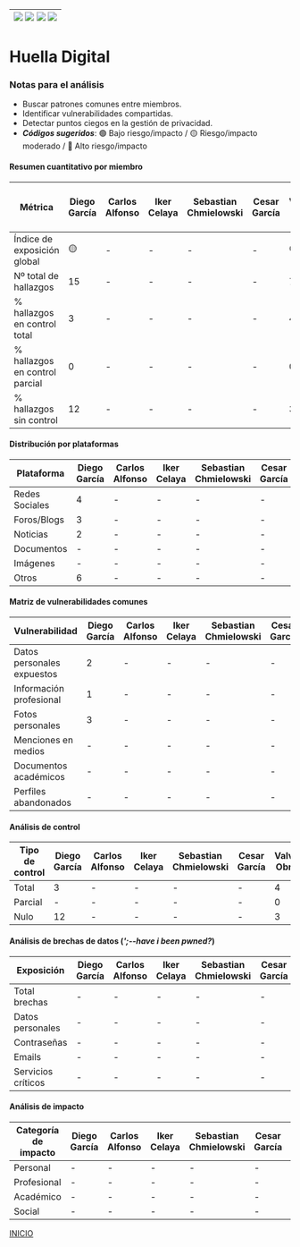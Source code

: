 | [![](https://img.shields.io/badge/-Inicio-FFF?style=flat&logo=Emlakjet&logoColor=black)](/README.md) [![](https://img.shields.io/badge/-Entrega_2-FFF?style=flat&logo=openstreetmap&logoColor=black)](/Entregas/Entrega-2/ModeloDeNegocio.md)  [![](https://img.shields.io/badge/-Entrega_3-FFF?style=flat&logo=openstreetmap&logoColor=black)](/Entregas/Entrega-3/HuellaDigital.md)  [![](https://img.shields.io/badge/-Entrega_4-FFF?style=flat&logo=openstreetmap&logoColor=black)]()|
|:-:|
# Huella Digital

### Notas para el análisis

- Buscar patrones comunes entre miembros.
- Identificar vulnerabilidades compartidas.
- Detectar puntos ciegos en la gestión de privacidad.
- ***Códigos sugeridos***: 🟢 Bajo riesgo/impacto / 🟡 Riesgo/impacto moderado / 🔴 Alto riesgo/impacto


#### Resumen cuantitativo por miembro

<div align=center>

|Métrica|Diego García|Carlos Alfonso|Iker Celaya|Sebastian Chmielowski|Cesar García|Valvanuz Obregón|Eduardo Olea|Lucia Prieto|Daniel Puente|Anette Torres|Patrón grupal<br>(Media y desviación)|
|-|-|-|-|-|-|-|-|-|-|-|-|
|Índice de exposición global|🟡|-|-|-|-|🟢|-|🟢|-|-|-|
|Nº total de hallazgos|15|-|-|-|-|7|-|7|-|-|-|
|% hallazgos en control total|3|-|-|-|-|4|-|5|-|-|-|
|% hallazgos en control parcial|0|-|-|-|-|0|-|0|-|-|-|
|% hallazgos sin control|12|-|-|-|-|3|-|2|-|-|-|

</div>

#### Distribución por plataformas

<div align=center>

|Plataforma|Diego García|Carlos Alfonso|Iker Celaya|Sebastian Chmielowski|Cesar García|Valvanuz Obregón|Eduardo Olea|Lucia Prieto|Daniel Puente|Anette Torres|Total grupo|
|-|-|-|-|-|-|-|-|-|-|-|-|
|Redes Sociales|4|-|-|-|-|3|-|4|-|-|-|
|Foros/Blogs|3|-|-|-|-|0|-|-|-|-|-|
|Noticias|2|-|-|-|-|0|-|-|-|-|-|
|Documentos|-|-|-|-|-|0|-|-|-|-|-|
|Imágenes|-|-|-|-|-|0|-|1|-|-|-|
|Otros|6|-|-|-|-|4|-|2|-|-|-|

</div>

#### Matriz de vulnerabilidades comunes

<div align=center>

|Vulnerabilidad|Diego García|Carlos Alfonso|Iker Celaya|Sebastian Chmielowski|Cesar García|Valvanuz Obregón|Eduardo Olea|Lucia Prieto|Daniel Puente|Anette Torres|% Grupo|Riesgo medio|
|-|-|-|-|-|-|-|-|-|-|-|-|-|
|Datos personales expuestos|2|-|-|-|-|0|-|-|-|-|-|-|
|Información profesional|1|-|-|-|-|0|-|-|-|-|-|-|
|Fotos personales|3|-|-|-|-|3|-|-|-|-|-|-|
|Menciones en medios|-|-|-|-|-|0|-|-|-|-|-|-|
|Documentos académicos|-|-|-|-|-|1|-|-|-|-|-|-|
|Perfiles abandonados|-|-|-|-|-|0|-|0|-|-|-|-|

</div>

#### Análisis de control

<div align=center>

|Tipo de control|Diego García|Carlos Alfonso|Iker Celaya|Sebastian Chmielowski|Cesar García|Valvanuz Obregón|Eduardo Olea|Lucia Prieto|Daniel Puente|Anette Torres|% Grupo|Riesgo promedio|
|-|-|-|-|-|-|-|-|-|-|-|-|-|
|Total|3|-|-|-|-|4|-|-|-|-|-|-|-|
|Parcial|-|-|-|-|-|0|-|-|-|-|-|-|-|
|Nulo|12|-|-|-|-|3|-|-|-|-|-|-|-|

</div>

#### Análisis de brechas de datos (*';--have i been pwned?*)

<div align=center>

|Exposición|Diego García|Carlos Alfonso|Iker Celaya|Sebastian Chmielowski|Cesar García|Valvanuz Obregón|Eduardo Olea|Lucia Prieto|Daniel Puente|Anette Torres|% grupal|
|-|-|-|-|-|-|-|-|-|-|-|-|
|Total brechas|-|-|-|-|-|2|-|0|-|-|-|-|
|Datos personales|-|-|-|-|-|0|-|0|-|-|-|-|
|Contraseñas|-|-|-|-|-|0|-|0|-|-|-|-|
|Emails|-|-|-|-|-|2|-|0|-|-|-|-|
|Servicios críticos|-|-|-|-|-|0|-|0|-|-|-|-|

</div>

#### Análisis de impacto

<div align=center>

|Categoría de impacto|Diego García|Carlos Alfonso|Iker Celaya|Sebastian Chmielowski|Cesar García|Valvanuz Obregón|Eduardo Olea|Lucia Prieto|Daniel Puente|Anette Torres|Impacto grupal|
|-|-|-|-|-|-|-|-|-|-|-|-|
|Personal|-|-|-|-|-|3|-|-|-|-|-|-|
|Profesional|-|-|-|-|-|0|-|-|-|-|-|-|
|Académico|-|-|-|-|-|1|-|-|-|-|-|-|
|Social|-|-|-|-|-|0|-|-|-|-|-|-|

</div>

[INICIO](/README.md)
